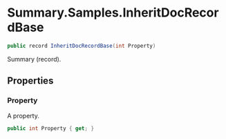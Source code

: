 # Summary.Samples.InheritDocRecordBase
```cs
public record InheritDocRecordBase(int Property)
```

Summary (record).

## Properties
### Property
A property.

```cs
public int Property { get; }
```

